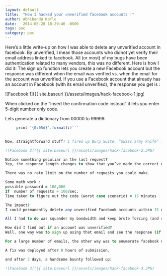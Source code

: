 ```yaml
---
layout: default
title:  "How I hacked your unverified facebook accounts !"
author: Abhibandu Kafle
date:   2014-05-28 18:29:40 -0500
tags: poc
category: poc
---
```


Here’s a little write-up on how I was able to delete any unverified account in facebook. By unverified, I mean those accounts who didnot yet verify their email address linked to facebook.
All (or most) of my bugs have been authentication related to many vendors, this was no different.
Here is how I did it:
The sign up function lets you create a new Facebook account but the response was different when the email was verified vs. when the email for the account was unverified. If you use a Facebook account that already has an account in Facebook (with its email unverified), the response you get is :

![Facebook 1]({{ site.baseurl }}/assets/images/hack-facebook-1.jpg)

When clicked on the “Insert the confirmation code instead” it lets you enter 5-digit number only code.


Lets generate a dictionary from 00000 to 99999.

```for i in range(0,99999):
     print '{0:05d}'.format(i)```
 

Now, straightforward stuff! I fired up Burp Suite, “Swiss army knife” for me.

![Facebook 2]({{ site.baseurl }}/assets/images/hack-facebook-2.JPG)

Notice something peculiar in the last request?
Yep, the response length changes to show that you’ve made the correct guess. (AJAX response in burp response says that).

There was no rate limit on the number of requests you could make.

Some math work :
possible password = 100,000
If  number of requests = 100/sec.
Time taken to figure out the code (worst case scenario) = 15 minutes

The impact?
I could permanently delete any unverified Facebook accounts within 15 minutes. You would try to recover using “password recover” feature but all your friends, PM’s would be gone. You would have to create entirely new account.

All I had to do was squander my bandwidth and keep brute forcing (and sit back and relax).

How did I find out if an account was unverified?
Well, one way was to sign up using that email and see the response (if you are asked to enter confirmation code or not).

For a large number of emails, the other way was to enumerate facebook users first, to find out if the email had a facebook account and then use “Change email address field” to sort out which accounts have facebook associated with it and are still unverified.

A fix was deployed after 8 hours of submission.

and after 3 days, a handsome bounty followed up:

![Facebook 3]({{ site.baseurl }}/assets/images/hack-facebook-3.JPG)